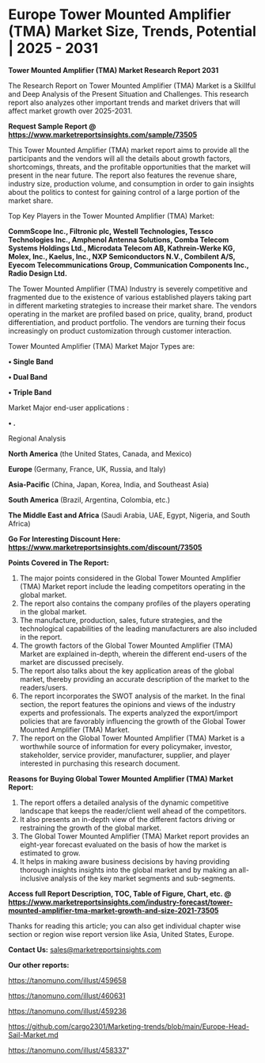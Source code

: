 # Europe Tower Mounted Amplifier (TMA) Market Size, Trends, Potential | 2025 - 2031

<strong>Tower Mounted Amplifier (TMA) Market Research Report 2031</strong>

The Research Report on Tower Mounted Amplifier (TMA) Market is a Skillful and Deep Analysis of the Present Situation and Challenges. This research report also analyzes other important trends and market drivers that will affect market growth over 2025-2031.

<strong>Request Sample Report @ <a href=https://www.marketreportsinsights.com/sample/73505>https://www.marketreportsinsights.com/sample/73505</a></strong>

This Tower Mounted Amplifier (TMA) market report aims to provide all the participants and the vendors will all the details about growth factors, shortcomings, threats, and the profitable opportunities that the market will present in the near future. The report also features the revenue share, industry size, production volume, and consumption in order to gain insights about the politics to contest for gaining control of a large portion of the market share.

Top Key Players in the Tower Mounted Amplifier (TMA) Market:

<strong>CommScope Inc., Filtronic plc, Westell Technologies, Tessco Technologies Inc., Amphenol Antenna Solutions, Comba Telecom Systems Holdings Ltd., Microdata Telecom AB, Kathrein-Werke KG, Molex, Inc., Kaelus, Inc., NXP Semiconductors N.V., Combilent A/S, Eyecom Telecommunications Group, Communication Components Inc., Radio Design Ltd.</strong>

The Tower Mounted Amplifier (TMA) Industry is severely competitive and fragmented due to the existence of various established players taking part in different marketing strategies to increase their market share. The vendors operating in the market are profiled based on price, quality, brand, product differentiation, and product portfolio. The vendors are turning their focus increasingly on product customization through customer interaction.

Tower Mounted Amplifier (TMA) Market Major Types are:

<strong>• Single Band

• Dual Band

• Triple Band</strong>

Market Major end-user applications :

<strong>• .</strong>

Regional Analysis

</u><strong><b>North America</b></strong> (the United States, Canada, and Mexico)

<strong><b>Europe </b></strong>(Germany, France, UK, Russia, and Italy)

<strong><b>Asia-Pacific</b></strong> (China, Japan, Korea, India, and Southeast Asia)

<strong><b>South America</b></strong> (Brazil, Argentina, Colombia, etc.)

<strong><b>The Middle East and Africa</b></strong> (Saudi Arabia, UAE, Egypt, Nigeria, and South Africa)

<strong>Go For Interesting Discount Here: <a href=https://www.marketreportsinsights.com/discount/73505>https://www.marketreportsinsights.com/discount/73505</a></strong>

<strong>Points Covered in The Report:</strong>
<ol>
  <li>The major points considered in the Global Tower Mounted Amplifier (TMA) Market report include the leading competitors operating in the global market.</li>
  <li>The report also contains the company profiles of the players operating in the global market.</li>
  <li>The manufacture, production, sales, future strategies, and the technological capabilities of the leading manufacturers are also included in the report.</li>
  <li>The growth factors of the Global Tower Mounted Amplifier (TMA) Market are explained in-depth, wherein the different end-users of the market are discussed precisely.</li>
  <li>The report also talks about the key application areas of the global market, thereby providing an accurate description of the market to the readers/users.</li>
  <li>The report incorporates the SWOT analysis of the market. In the final section, the report features the opinions and views of the industry experts and professionals. The experts analyzed the export/import policies that are favorably influencing the growth of the Global Tower Mounted Amplifier (TMA) Market.</li>
  <li>The report on the Global Tower Mounted Amplifier (TMA) Market is a worthwhile source of information for every policymaker, investor, stakeholder, service provider, manufacturer, supplier, and player interested in purchasing this research document.</li>
</ol>
<strong>Reasons for Buying Global Tower Mounted Amplifier (TMA) Market Report:</strong>

<ol>
  <li>The report offers a detailed analysis of the dynamic competitive landscape that keeps the reader/client well ahead of the competitors.</li>
  <li>It also presents an in-depth view of the different factors driving or restraining the growth of the global market.</li>
  <li>The Global Tower Mounted Amplifier (TMA) Market report provides an eight-year forecast evaluated on the basis of how the market is estimated to grow.</li>
  <li>It helps in making aware business decisions by having providing thorough insights insights into the global market and by making an all-inclusive analysis of the key market segments and sub-segments.</li>
</ol>
<strong>Access full Report Description, TOC, Table of Figure, Chart, etc. @ <a href=https://www.marketreportsinsights.com/industry-forecast/tower-mounted-amplifier-tma-market-growth-and-size-2021-73505>https://www.marketreportsinsights.com/industry-forecast/tower-mounted-amplifier-tma-market-growth-and-size-2021-73505</a></strong>


Thanks for reading this article; you can also get individual chapter wise section or region wise report version like Asia, United States, Europe.

<strong>Contact Us:</strong>
sales@marketreportsinsights.com

<strong>Our other reports:</strong>

<a href=https://tanomuno.com/illust/459658>https://tanomuno.com/illust/459658</a>

<a href=https://tanomuno.com/illust/460631>https://tanomuno.com/illust/460631</a>

<a href=https://tanomuno.com/illust/459236>https://tanomuno.com/illust/459236</a>

<a href=https://github.com/cargo2301/Marketing-trends/blob/main/Europe-Head-Sail-Market.md>https://github.com/cargo2301/Marketing-trends/blob/main/Europe-Head-Sail-Market.md</a>

<a href=https://tanomuno.com/illust/458337>https://tanomuno.com/illust/458337</a>"
